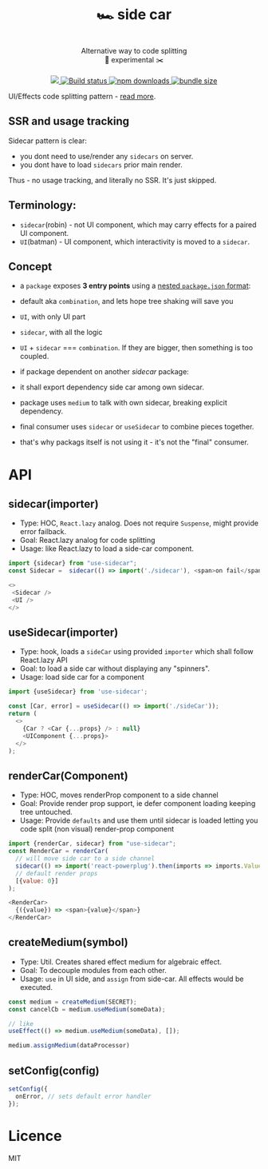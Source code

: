 <div align="center">
  <h1>🏎 side car</h1>
  <br/>
   Alternative way to code splitting
  <br/>
   🧪 experimental ✂️
  <br/>
  <br/>
  
  <a href="https://www.npmjs.com/package/use-sidecar">
    <img src="https://img.shields.io/npm/v/use-sidecar.svg?style=flat-square" />
  </a>
    
  <a href="https://circleci.com/gh/theKashey/use-sidecar/tree/master">
   <img src="https://img.shields.io/circleci/project/github/theKashey/use-sidecar/master.svg?style=flat-square)" alt="Build status">
  </a> 

  <a href="https://www.npmjs.com/package/use-sidecar">
   <img src="https://img.shields.io/npm/dm/use-sidecar.svg" alt="npm downloads">
  </a> 

  <a href="https://bundlephobia.com/result?p=use-sidecar">
   <img src="https://img.shields.io/bundlephobia/minzip/use-sidecar.svg" alt="bundle size">
  </a>   
  <br/>
</div>

UI/Effects code splitting pattern - [read more](https://dev.to/thekashey/sidecar-for-a-code-splitting-1o8g).

## SSR and usage tracking
Sidecar pattern is clear:
- you dont need to use/render any `sidecars` on server.
- you dont have to load `sidecars` prior main render.

Thus - no usage tracking, and literally no SSR. It's just skipped.

## Terminology: 
- `sidecar`(robin) - not UI component, which may carry effects for a paired UI component.
- `UI`(batman) - UI component, which interactivity is moved to a `sidecar`.

## Concept
- a `package` exposes __3 entry points__ using a [nested `package.json` format](https://github.com/theKashey/multiple-entry-points-example):
 - default aka `combination`, and lets hope tree shaking will save you
 - `UI`, with only UI part
 - `sidecar`, with all the logic
 - `UI` + `sidecar` === `combination`. If they are bigger, then something is too coupled.
 
- if package dependent on another _sidecar_ package:
 - it shall export dependency side car among own sidecar.
 
- package uses `medium` to talk with own sidecar, breaking explicit dependency.
  
- final consumer uses `sidecar` or `useSidecar` to combine pieces together.
 - that's why packags itself is not using it - it's not the "final" consumer.

# API

## sidecar(importer)
- Type: HOC, `React.lazy` analog. Does not require `Suspense`, might provide error failback.
- Goal: React.lazy analog for code splitting
- Usage: like React.lazy to load a side-car component.
```js
import {sidecar} from "use-sidecar";
const Sidecar =  sidecar(() => import('./sidecar'), <span>on fail</span>);

<>
 <Sidecar />
 <UI />
</> 
```

## useSidecar(importer)
- Type: hook, loads a `sideCar` using provided `importer` which shall follow React.lazy API
- Goal: to load a side car without displaying any "spinners".
- Usage: load side car for a component
```js
import {useSidecar} from 'use-sidecar';

const [Car, error] = useSidecar(() => import('./sideCar'));
return (
  <>
    {Car ? <Car {...props} /> : null}
    <UIComponent {...props}>
  </>
); 
```

## renderCar(Component)
- Type: HOC, moves renderProp component to a side channel
- Goal: Provide render prop support, ie defer component loading keeping tree untouched.
- Usage: Provide `defaults` and use them until sidecar is loaded letting you code split (non visual) render-prop component
```js
import {renderCar, sidecar} from "use-sidecar";
const RenderCar = renderCar(
  // will move side car to a side channel
  sidecar(() => import('react-powerplug').then(imports => imports.Value)),
  // default render props
  [{value: 0}]  
);

<RenderCar>
  {({value}) => <span>{value}</span>}
</RenderCar>
```

## createMedium(symbol)
- Type: Util. Creates shared effect medium for algebraic effect.
- Goal: To decouple modules from each other.
- Usage: `use` in UI side, and `assign` from side-car. All effects would be executed.
```js
const medium = createMedium(SECRET);
const cancelCb = medium.useMedium(someData);

// like
useEffect(() => medium.useMedium(someData), []);

medium.assignMedium(dataProcessor)
```

## setConfig(config)
```js
setConfig({
  onError, // sets default error handler
});
```

# Licence

MIT

